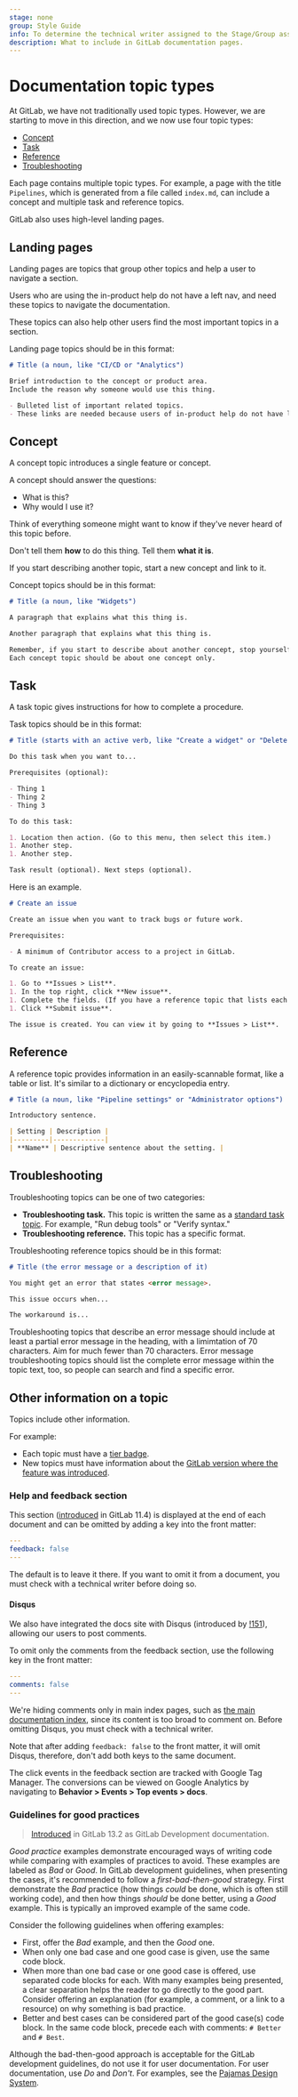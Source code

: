 ```yaml
---
stage: none
group: Style Guide
info: To determine the technical writer assigned to the Stage/Group associated with this page, see https://about.gitlab.com/handbook/engineering/ux/technical-writing/#assignments
description: What to include in GitLab documentation pages.
---
```


# Documentation topic types

At GitLab, we have not traditionally used topic types. However, we are starting to
move in this direction, and we now use four topic types:

- [Concept](#concept)
- [Task](#task)
- [Reference](#reference)
- [Troubleshooting](#troubleshooting)

Each page contains multiple topic types. For example,
a page with the title `Pipelines`, which is generated from a file called `index.md`,
can include a concept and multiple task and reference topics.

GitLab also uses high-level landing pages.

## Landing pages

Landing pages are topics that group other topics and help a user to navigate a section.

Users who are using the in-product help do not have a left nav,
and need these topics to navigate the documentation.

These topics can also help other users find the most important topics
in a section.

Landing page topics should be in this format:

```markdown
# Title (a noun, like "CI/CD or "Analytics")

Brief introduction to the concept or product area.
Include the reason why someone would use this thing.

- Bulleted list of important related topics.
- These links are needed because users of in-product help do not have left navigation.
```

## Concept

A concept topic introduces a single feature or concept.

A concept should answer the questions:

- What is this?
- Why would I use it?

Think of everything someone might want to know if they've never heard of this topic before.

Don't tell them **how** to do this thing. Tell them **what it is**.

If you start describing another topic, start a new concept and link to it.

Concept topics should be in this format:

```markdown
# Title (a noun, like "Widgets")

A paragraph that explains what this thing is.

Another paragraph that explains what this thing is.

Remember, if you start to describe about another concept, stop yourself.
Each concept topic should be about one concept only.
```

## Task

A task topic gives instructions for how to complete a procedure.

Task topics should be in this format:

```markdown
# Title (starts with an active verb, like "Create a widget" or "Delete a widget")

Do this task when you want to...

Prerequisites (optional):

- Thing 1
- Thing 2
- Thing 3

To do this task:

1. Location then action. (Go to this menu, then select this item.)
1. Another step.
1. Another step.

Task result (optional). Next steps (optional).
```

Here is an example.

```markdown
# Create an issue

Create an issue when you want to track bugs or future work.

Prerequisites:

- A minimum of Contributor access to a project in GitLab.

To create an issue:

1. Go to **Issues > List**.
1. In the top right, click **New issue**.
1. Complete the fields. (If you have a reference topic that lists each field, link to it here.)
1. Click **Submit issue**.

The issue is created. You can view it by going to **Issues > List**.
```

## Reference

A reference topic provides information in an easily-scannable format,
like a table or list. It's similar to a dictionary or encyclopedia entry.

```markdown
# Title (a noun, like "Pipeline settings" or "Administrator options")

Introductory sentence.

| Setting | Description |
|---------|-------------|
| **Name** | Descriptive sentence about the setting. |
```

## Troubleshooting

Troubleshooting topics can be one of two categories:

- **Troubleshooting task.** This topic is written the same as a [standard task topic](#task).
  For example, "Run debug tools" or "Verify syntax."
- **Troubleshooting reference.** This topic has a specific format.

Troubleshooting reference topics should be in this format:

```markdown
# Title (the error message or a description of it)

You might get an error that states <error message>.

This issue occurs when...

The workaround is...
```
Troubleshooting topics that describe an error message should include at least a partial error message in the heading, with a limimtation of 70 characters. Aim for much fewer than 70 characters. Error message troubleshooting topics should list the complete error message within the topic text, too, so people can search and find a specific error.  


## Other information on a topic

Topics include other information.

For example:

- Each topic must have a [tier badge](styleguide/index.md#product-tier-badges).
- New topics must have information about the
  [GitLab version where the feature was introduced](styleguide/index.md#where-to-put-version-text).

### Help and feedback section

This section ([introduced](https://gitlab.com/gitlab-org/gitlab-docs/-/merge_requests/319) in GitLab 11.4)
is displayed at the end of each document and can be omitted by adding a key into
the front matter:

```yaml
---
feedback: false
---
```

The default is to leave it there. If you want to omit it from a document, you
must check with a technical writer before doing so.

#### Disqus

We also have integrated the docs site with Disqus (introduced by
[!151](https://gitlab.com/gitlab-org/gitlab-docs/-/merge_requests/151)),
allowing our users to post comments.

To omit only the comments from the feedback section, use the following key in
the front matter:

```yaml
---
comments: false
---
```

We're hiding comments only in main index pages, such as [the main documentation index](../../README.md),
since its content is too broad to comment on. Before omitting Disqus, you must
check with a technical writer.

Note that after adding `feedback: false` to the front matter, it will omit
Disqus, therefore, don't add both keys to the same document.

The click events in the feedback section are tracked with Google Tag Manager.
The conversions can be viewed on Google Analytics by navigating to
**Behavior > Events > Top events > docs**.

### Guidelines for good practices

> [Introduced](https://gitlab.com/gitlab-org/gitlab/-/merge_requests/36576/) in GitLab 13.2 as GitLab Development documentation.

*Good practice* examples demonstrate encouraged ways of writing code while
comparing with examples of practices to avoid. These examples are labeled as
*Bad* or *Good*. In GitLab development guidelines, when presenting the cases,
it's recommended to follow a *first-bad-then-good* strategy. First demonstrate
the *Bad* practice (how things *could* be done, which is often still working
code), and then how things *should* be done better, using a *Good* example. This
is typically an improved example of the same code.

Consider the following guidelines when offering examples:

- First, offer the *Bad* example, and then the *Good* one.
- When only one bad case and one good case is given, use the same code block.
- When more than one bad case or one good case is offered, use separated code
  blocks for each. With many examples being presented, a clear separation helps
  the reader to go directly to the good part. Consider offering an explanation
  (for example, a comment, or a link to a resource) on why something is bad
  practice.
- Better and best cases can be considered part of the good case(s) code block.
  In the same code block, precede each with comments: `# Better` and `# Best`.

Although the bad-then-good approach is acceptable for the GitLab development
guidelines, do not use it for user documentation. For user documentation, use
*Do* and *Don't*. For examples, see the [Pajamas Design System](https://design.gitlab.com/content/punctuation/).
